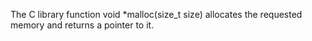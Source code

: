 The C library function void *malloc(size_t size) allocates the requested memory and returns a pointer to it.